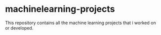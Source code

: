 # machinelearning-projects
This repository contains all the machine learning projects that i worked on or developed.
